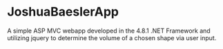 # JoshuaBaeslerApp

A simple ASP MVC webapp developed in the 4.8.1 .NET Framework and utilizing jquery to determine the volume of a chosen shape via user input.

